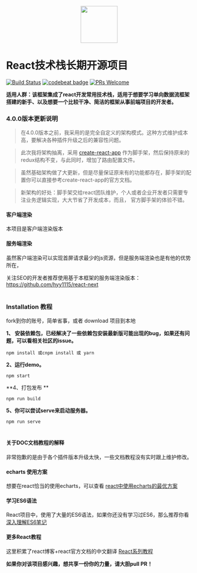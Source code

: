 <p align="center"><img width="100" src="https://segmentfault.com/img/bVZwRf?w=516&h=457" /></p>

# React技术栈长期开源项目

[![Build Status](https://travis-ci.org/hyy1115/react-latest-framework.svg?branch=master)](https://travis-ci.org/hyy1115/react-latest-framework.svg?branch=master)  [![codebeat badge](https://codebeat.co/badges/8be7b4c1-85f3-4da9-ab23-d470624b40ad)](https://codebeat.co/projects/github-com-hyy1115-react-redux-webpack2-master)
[![PRs Welcome](https://img.shields.io/badge/PRs-welcome-brightgreen.svg)](CONTRIBUTING.md#pull-requests)

**适用人群：该框架集成了react开发常用技术栈，适用于想要学习单向数据流框架搭建的新手、以及想要一个比较干净、简洁的框架从事前端项目的开发者。**

### 4.0.0版本更新说明

> 在4.0.0版本之前，我采用的是完全自定义的架构模式。这种方式维护成本高，要解决各种插件升级之后的兼容性问题。

> 此次我将架构抽离，采用 [create-react-app][4] 作为脚手架，然后保持原来的redux结构不变，与此同时，增加了路由配置文件。

> 虽然基础架构做了大更新，但是尽量保证原来有的功能都存在，脚手架的配置你可以直接参考create-react-app的官方文档。

> 新架构的好处：脚手架交给react团队维护，个人或者企业开发者只需要专注业务逻辑实现，大大节省了开发成本，而且，
官方脚手架的体验不错。

#### 客户端渲染

本项目是客户端渲染版本

#### 服务端渲染

虽然客户端渲染可以实现首屏请求最少的js资源，但是服务端渲染也是有他的优势所在，

关注SEO的开发者推荐使用基于本框架的服务端渲染版本：https://github.com/hyy1115/react-next

# 
### Installation 教程

fork到你的账号，简单省事，或者 download 项目到本地

**1、 安装依赖包，已经解决了一些依赖包安装最新版可能出现的bug，如果还有问题，可以看相关社区的issue。**
```
npm install 或cnpm install 或 yarn
```

**2、运行demo。**
 ```nodemon
 npm start
 ```

**4、打包发布 ** 

```nodemon
npm run build
```

**5、你可以尝试serve来启动服务器。**

```nodemon
npm run serve
```

#

#### 关于DOC文档教程的解释

非常抱歉的是由于各个插件版本升级太快，一些文档教程没有实时跟上维护修改。

#### echarts 使用方案
想要在react恰当的使用echarts，可以查看 [react中使用echarts的最优方案][1]

#### 学习ES6语法
React项目中，使用了大量的ES6语法，如果你还没有学习过ES6，那么推荐你看 [深入理解ES6笔记][2]

#### 更多React教程
这里积累了react博客+react官方文档的中文翻译
[React系列教程][3]

**如果你对该项目感兴趣，想共享一份你的力量，请大胆pull PR！**

[1]: https://github.com/hyy1115/react-echarts-modules
[2]: https://github.com/hyy1115/ES6-learning
[3]: https://github.com/hyy1115/Front-end-course/tree/master/React%E7%B3%BB%E5%88%97
[4]: https://github.com/facebook/create-react-app
